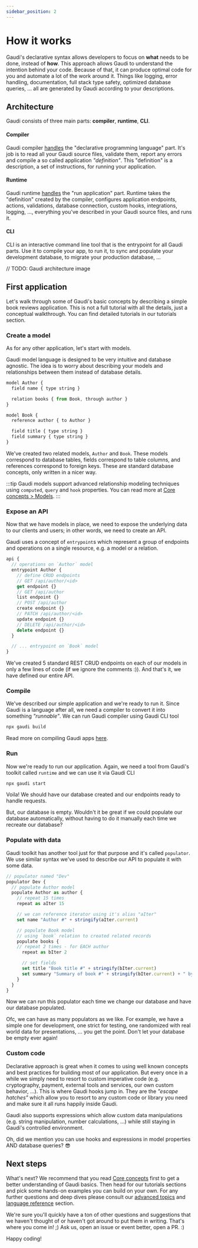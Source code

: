 ```yaml
---
sidebar_position: 2
---
```


# How it works

Gaudi's declarative syntax allows developers to focus on **what** needs to be done, instead of **how**. This approach allows Gaudi to understand the intention behind your code. Because of that, it can produce optimal code for you and automate a lot of the work around it. Things like logging, error handling, documentation, full stack type safety, optimized database queries, ... all are generated by Gaudi according to your descriptions.

## Architecture

Gaudi consists of three main parts: **compiler**, **runtime**, **CLI**.

#### Compiler

Gaudi compiler [handles](../core-concepts/application#building) the "declarative programming language" part. It's job is to read all your Gaudi source files, validate them, report any errors and compile a so called application _"definition"_. This "definition" is a description, a set of instructions, for running your application.

#### Runtime

Gaudi runtime [handles](../core-concepts/application#running) the "run application" part. Runtime takes the "definition" created by the compiler, configures application endpoints, actions, validations, database connection, custom hooks, integrations, logging, ..., everything you've described in your Gaudi source files, and runs it.

#### CLI

CLI is an interactive command line tool that is the entrypoint for all Gaudi parts. Use it to compile your app, to run it, to sync and populate your development database, to migrate your production database, ...

// TODO: Gaudi architecture image

## First application

Let's walk through some of Gaudi's basic concepts by describing a simple book reviews application. This is not a full tutorial with all the details, just a conceptual walkthrough. You can find detailed tutorials in our tutorials section.

### Create a model

As for any other application, let's start with models.

Gaudi model language is designed to be very intuitive and database agnostic. The idea is to worry about describing your models and relationships between them instead of database details.

```js title="bookstore.gaudi"
model Author {
  field name { type string }

  relation books { from Book, through author }
}

model Book {
  reference author { to Author }

  field title { type string }
  field summary { type string }
}
```

We've created two related models, `Author` and `Book`. These models correspond to database tables, fields correspond to table columns, and references correspond to foreign keys. These are standard database concepts, only written in a nicer way.

:::tip
Gaudi models support advanced relationship modeling techniques using `computed`, `query` and `hook` properties. You can read more at [Core concepts > Models](../core-concepts/models).
:::

### Expose an API

Now that we have models in place, we need to expose the underlying data to our clients and users; in other words, we need to create an API.

Gaudi uses a concept of `entrypoint`s which represent a group of endpoints and operations on a single resource, e.g. a model or a relation.

```js title="bookstore.gaudi"
api {
  // operations on `Author` model
  entrypoint Author {
    // define CRUD endpoints
    // GET /api/author/<id>
    get endpoint {}
    // GET /api/author
    list endpoint {}
    // POST /api/author
    create endpoint {}
    // PATCH /api/author/<id>
    update endpoint {}
    // DELETE /api/author/<id>
    delete endpoint {}
  }

  // ... entrypoint on `Book` model
}
```

We've created 5 standard REST CRUD endpoints on each of our models in only a few lines of code (if we ignore the comments :)). And that's it, we have defined our entire API.

### Compile

We've described our simple application and we're ready to run it. Since Gaudi is a language after all, we need a compiler to convert it into something _"runnable"_. We can run Gaudi compiler using Gaudi CLI tool

```sh
npx gaudi build
```

Read more on compiling Gaudi apps [here](../core-concepts/application#building).

### Run

Now we're ready to run our application. Again, we need a tool from Gaudi's toolkit called `runtime` and we can use it via Gaudi CLI

```sh
npx gaudi start
```

Voila! We should have our database created and our endpoints ready to handle requests.

But, our database is empty. Wouldn't it be great if we could populate our database automatically, without having to do it manually each time we recreate our database?

### Populate with data

Gaudi toolkit has another tool just for that purpose and it's called `populator`. We use similar syntax we've used to describe our API to populate it with some data.

```js title="bookstore.gaudi"
// populator named "Dev"
populator Dev {
  // populate Author model
  populate Author as author {
    // repeat 15 times
    repeat as aIter 15

    // we can reference iterator using it's alias "aIter"
    set name "Author #" + stringify(aIter.current)

    // populate Book model
    // using `book` relation to created related records
    populate books {
    // repeat 2 times - for EACH author
      repeat as bIter 2

      // set fields
      set title "Book title #" + stringify(bIter.current)
      set summary "Summary of book #" + stringify(bIter.current) + " by " + author.name
    }
  }
}
```

Now we can run this populator each time we change our database and have our database populated.

Ofc, we can have as many populators as we like. For example, we have a simple one for development, one strict for testing, one randomized with real world data for presentations, ... you get the point. Don't let your database be empty ever again!

### Custom code

Declarative approach is great when it comes to using well known concepts and best practices for building most of our application. But every once in a while we simply need to resort to custom imperative code (e.g. cryptography, payment, external tools and services, our own custom behavior, ...). This is where Gaudi hooks jump in. They are the _"escape hatches"_ which allow you to resort to any custom code or library you need and make sure it all runs happily inside Gaudi.

Gaudi also supports expressions which allow custom data manipulations (e.g. string manipulation, number calculations, ...) while still staying in Gaudi's controlled environment.

Oh, did we mention you can use hooks and expressions in model properties AND database queries? 😎

## Next steps

What's next? We recommend that you read [Core concepts](../core-concepts) first to get a better understanding of Gaudi basics. Then head for our tutorials sections and pick some hands-on examples you can build on your own. For any further questions and deep dives please consult our [advanced topics](../advanced-topics) and [language reference](../reference/) section.

We're sure you'll quickly have a ton of other questions and suggestions that we haven't thought of or haven't got around to put them in writing. That's where you come in! ;) Ask us, open an issue or event better, open a PR. :)

Happy coding!
